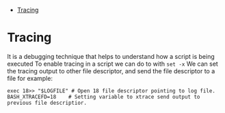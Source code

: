 
- [Tracing](#tracing)

# Tracing

It is a debugging technique that helps to understand how a script is being executed
To enable tracing in a script we can do to with `set -x`
We can set the tracing output to other file descriptor, and send the file descriptor to a file for example:

```
exec 18>> "$LOGFILE" # Open 18 file descriptor pointing to log file.                                                    
BASH_XTRACEFD=18    # Setting variable to xtrace send output to previous file descriptior.
```
